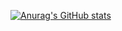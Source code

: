 
<!---
devSeung0v0/devSeung0v0 is a ✨ special ✨ repository because its `README.md` (this file) appears on your GitHub profile.
You can click the Preview link to take a look at your changes.
--->
[![Anurag's GitHub stats](https://github-readme-stats.vercel.app/api?username=devSeung0v0&hide=stars&show_icons=true&theme=cobalt)](https://github.com/anuraghazra/github-readme-stats)

